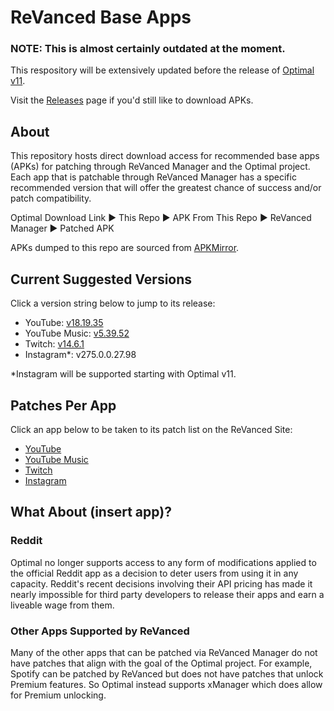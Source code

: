 # ReVanced Base Apps

### NOTE: This is almost certainly outdated at the moment.

This respository will be extensively updated before the release of [Optimal v11](https://github.com/gabefletch/optimal-v11).<br>

Visit the [Releases](https://github.com/gabefletch/ReVanced-BaseApps/releases) page if you'd still like to download APKs.<br>

## About
This repository hosts direct download access for recommended base apps (APKs) for patching through ReVanced Manager and the Optimal project. Each app that is patchable through ReVanced Manager has a specific recommended version that will offer the greatest chance of success and/or patch compatibility.<br>

Optimal Download Link ▶ This Repo ▶ APK From This Repo ▶ ReVanced Manager ▶ Patched APK<br>

APKs dumped to this repo are sourced from [APKMirror](https://apkmirror.com).

## Current Suggested Versions
Click a version string below to jump to its release:
- YouTube: [v18.19.35](https://github.com/gabefletch/ReVanced-BaseApps/releases/tag/YT-v18.19.35)<br>
- YouTube Music: [v5.39.52](https://github.com/gabefletch/ReVanced-BaseApps/releases/tag/M-v5.39.52)<br>
- Twitch: [v14.6.1](https://github.com/gabefletch/ReVanced-BaseApps/releases/tag/TW-v14.6.1)<br>
- Instagram*: v275.0.0.27.98<br>

*Instagram will be supported starting with Optimal v11.

## Patches Per App
Click an app below to be taken to its patch list on the ReVanced Site:
- [YouTube](https://revanced.app/patches?pkg=com.google.android.youtube) 
- [YouTube Music](https://revanced.app/patches?pkg=com.google.android.apps.youtube.music) 
- [Twitch](https://revanced.app/patches?pkg=tv.twitch.android.app)
- [Instagram](https://revanced.app/patches?pkg=com.instagram.android)

## What About (insert app)?
### Reddit
Optimal no longer supports access to any form of modifications applied to the official Reddit app as a decision to deter users from using it in any capacity. Reddit's recent decisions involving their API pricing has made it nearly impossible for third party developers to release their apps and earn a liveable wage from them.
### Other Apps Supported by ReVanced
Many of the other apps that can be patched via ReVanced Manager do not have patches that align with the goal of the Optimal project. For example, Spotify can be patched by ReVanced but does not have patches that unlock Premium features. So Optimal instead supports xManager which does allow for Premium unlocking.

